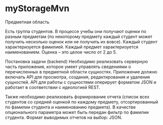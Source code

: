 # myStorageMvn

Предметная область

Есть группа студентов. В процессе учебы они получают оценки по разным предметам (по некоторому предмету каждый студент может получить несколько оценок или не получить их вовсе). Каждый студент характеризуется фамилией. Каждый предмет характеризуется наименованием. Оценка – это целое число от 2 до 5.

Постановка задачи (backend)
Необходимо реализовать серверную часть приложения, которое умеет управлять сведениями о перечисленных в предметной области сущностях. Приложение должно включать API для просмотра, создания, редактирования и удаления сущностей. API для работы с сущностями оперирует форматом JSON и работает в соответствии с идеологией REST. 

Также необходимо реализовать формирование отчета (список всех студентов со средней оценкой по каждому предмету, отсортированный по фамилии студента и наименованию предмета). В качестве опционального параметра может быть передан фильтр по фамилии студента.
 Формат выводимых отчетов на выбор: JSON.
